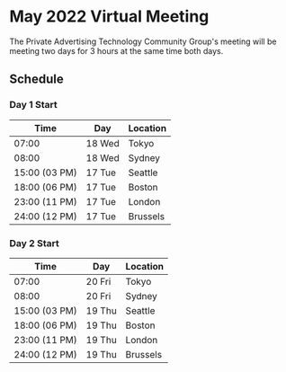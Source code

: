# May 2022 Virtual Meeting

The Private Advertising Technology Community Group's meeting will be meeting two days for 3 hours at the same time both days.

## Schedule 

### Day 1 Start 

| Time          | Day    | Location      |
| ------------- | ------ | ------------- |
| 07:00         | 18 Wed | Tokyo         |
| 08:00         | 18 Wed | Sydney        |
| 15:00 (03 PM) | 17 Tue | Seattle       |
| 18:00 (06 PM) | 17 Tue | Boston        |
| 23:00 (11 PM) | 17 Tue | London        |
| 24:00 (12 PM) | 17 Tue | Brussels      |

### Day 2 Start 

| Time          | Day    | Location      |
| ------------- | ------ | ------------- |
| 07:00         | 20 Fri | Tokyo         |
| 08:00         | 20 Fri | Sydney        |
| 15:00 (03 PM) | 19 Thu | Seattle       |
| 18:00 (06 PM) | 19 Thu | Boston        |
| 23:00 (11 PM) | 19 Thu | London        |
| 24:00 (12 PM) | 19 Thu | Brussels      |
